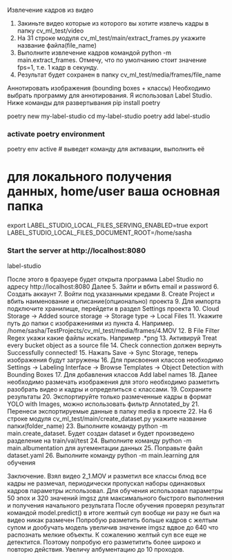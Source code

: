 Извлечение кадров из видео
1. Закиньте видео которые из которого вы хотите извлечь кадры в папку cv_ml_test/video
2. На 31 строке модуля cv_ml_test/main/extract_frames.py укажите название файла(file_name)
3. Выполните извлечение кадров командой python -m main.extract_frames.
Отмечу, что по умолчанию стоит значение fps=1, т.е. 1 кадр в секунду.
4. Результат будет сохранен в папку cv_ml_test/media/frames/file_name

Аннотировать изображения (bounding boxes + классы)
Необходимо выбрать программу для аннотирования. Я использовал Label Studio.
Ниже команды для развертывания
pip install poetry

poetry new my-label-studio
cd my-label-studio
poetry add label-studio

### activate poetry environment
poetry env active # выведет команду для активации, выполнить её

# для локального получения данных, home/user ваша основная папка
export LABEL_STUDIO_LOCAL_FILES_SERVING_ENABLED=true
export LABEL_STUDIO_LOCAL_FILES_DOCUMENT_ROOT=/home/sasha
### Start the server at http://localhost:8080
label-studio

После этого в бразуере будет открыта программа Label Studio по адресу http://localhost:8080
Далее
5. Зайти и вбить email и password
6. Создать аккаунт
7. Войти под указанными кредами
8. Create Project и вбить наименование и описание(опционально) проекта
9. Для импорта подключите хранилище, перейдети в раздел Settings проекта
10. Cloud Storage → Added source storage → Storage type → Local Files
11. Укажите путь до папки с изображениями из пункта 4. Например. /home/sasha/TestProjects/cv_ml_test/media/frames/4.MOV
12. В File Filter Regex укажи какие файлы искать. Например .*png
13. Активируй Treat every bucket object as a source file
14. Check connection должен вернуть Successfully connected!
15. Нажать Save → Sync Storage, теперь изображения будут загружены
16. Для присвоения классов необходимо Settings → Labeling Interface → Browse Templates → Object Detection with Bounding Boxes
17. Для добавления классов Add label names
18. Далее необходимо размечать изображения для этого необходимо разметить разобрать видео и кадры и определиться с классами. 
19. Сохраните результаты
20. Экспортируйте только размеченные кадры в формат YOLO with Images, можно использовать фильтр Annotated_by
21. Перенеси экспортируемые данные в папку media в проекте
22. На 6 строке модуля cv_ml_test/main/create_dataset.py укажите название папки(folder_name)
23. Выполните команду python -m main.create_dataset. Будет создан dataset и будет произведено разделение на train/val/test
24. Выполните команду python -m main.albumentation для аугементации данных
25. Поправьте файл dataset.yaml
26. Выполните команду python -m main.learning для обучения


Заключение.
Взял видео 2_1.MOV и разметил все классы блюд все кадры не размечал, периодически пропускал наборы одинаковых кадров
параметры использовал. Для обучения использовал параметры 50 эпох и 320 значений imgsz для максимального быстрого выполнения и получения начального результата
После обучения проверял результат командой model.predict() в итоге желтый суп вообще ни разу не был на видео никак размечен
Попробую разметить больше кадров с желтым супом и дообучать модель увеличив значение imgsz вдвое до 640 что распознать мелкие объекты. 
К сожалению желтый суп все еще не детектится. Поэтому попробую его разметитить более широко и повторю действия. Увеличу албументацию до 10 проходов.


